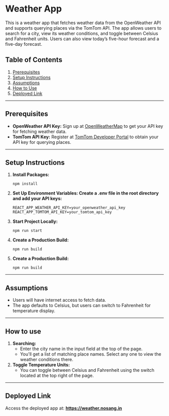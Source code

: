 # Weather App

This is a weather app that fetches weather data from the OpenWeather API and supports querying places via the TomTom API. The app allows users to search for a city, view its weather conditions, and toggle between Celsius and Fahrenheit units. Users can also view today’s five-hour forecast and a five-day forecast.

## Table of Contents
1. [Prerequisites](#prerequisites)
2. [Setup Instructions](#setup-instructions)
3. [Assumptions](#assumptions)
4. [How to Use](#how-to-use)
5. [Deployed Link](#deployed-link)

---

## Prerequisites

- **OpenWeather API Key:** Sign up at [OpenWeatherMap](https://openweathermap.org/api) to get your API key for fetching weather data.
- **TomTom API Key:** Register at [TomTom Developer Portal](https://developer.tomtom.com/) to obtain your API key for querying places.

---

## Setup Instructions

1. **Install Packages:**
   ```
   npm install
   ```
2. **Set Up Environment Variables: Create a .env file in the root directory and add your API keys:**
   ```
   REACT_APP_WEATHER_API_KEY=your_openweather_api_key
   REACT_APP_TOMTOM_API_KEY=your_tomtom_api_key
   ```
3. **Start Project Locally:**
   ```
   npm run start
   ```
4. **Create a Production Build:**
   ```
   npm run build
   ```
5. **Create a Production Build:**
   ```
   npm run build
   ```
   
---

## Assumptions
- Users will have internet access to fetch data.
- The app defaults to Celsius, but users can switch to Fahrenheit for temperature display.

___

## How to use
1. **Searching:**
    - Enter the city name in the input field at the top of the page.
    - You'll get a list of matching place names. Select any one to view the weather conditions there.
2. **Toggle Temperature Units:**
    - You can toggle between Celsius and Fahrenheit using the switch located at the top right of the page.
___

## Deployed Link
Access the deployed app at: **https://weather.nosang.in**
